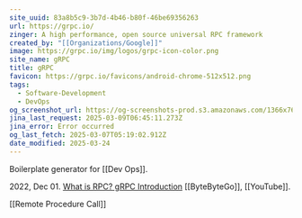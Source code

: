 ```yaml
---
site_uuid: 83a8b5c9-3b7d-4b46-b80f-46be69356263
url: https://grpc.io/
zinger: A high performance, open source universal RPC framework
created_by: "[[Organizations/Google]]"
image: https://grpc.io/img/logos/grpc-icon-color.png
site_name: gRPC
title: gRPC
favicon: https://grpc.io/favicons/android-chrome-512x512.png
tags:
  - Software-Development
  - DevOps
og_screenshot_url: https://og-screenshots-prod.s3.amazonaws.com/1366x768/80/false/7105baed6173f1eb727867d44ab63f12fa413c196b3f5e075c646f94a68477a9.jpeg
jina_last_request: 2025-03-09T06:45:11.273Z
jina_error: Error occurred
og_last_fetch: 2025-03-07T05:19:02.912Z
date_modified: 2025-03-24
---
```




Boilerplate generator for [[Dev Ops]].

2022, Dec 01. [What is RPC? gRPC Introduction](https://youtube.com/shorts/t0ONFCY6NWI?si=Z95U6ZUxpBcm1cp9) [[ByteByteGo]], [[YouTube]].

[[Remote Procedure Call]]

